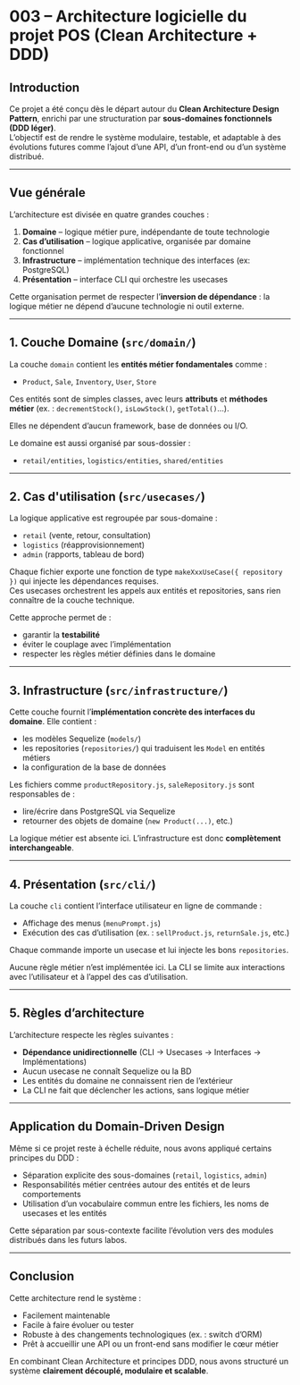 # 003 – Architecture logicielle du projet POS (Clean Architecture + DDD)

## Introduction

Ce projet a été conçu dès le départ autour du **Clean Architecture Design Pattern**, enrichi par une structuration par **sous-domaines fonctionnels (DDD léger)**.  
L’objectif est de rendre le système modulaire, testable, et adaptable à des évolutions futures comme l’ajout d’une API, d’un front-end ou d’un système distribué.

---

## Vue générale

L’architecture est divisée en quatre grandes couches :

1. **Domaine** – logique métier pure, indépendante de toute technologie
2. **Cas d’utilisation** – logique applicative, organisée par domaine fonctionnel
3. **Infrastructure** – implémentation technique des interfaces (ex: PostgreSQL)
4. **Présentation** – interface CLI qui orchestre les usecases

Cette organisation permet de respecter l’**inversion de dépendance** : la logique métier ne dépend d’aucune technologie ni outil externe.

---

## 1. Couche Domaine (`src/domain/`)

La couche `domain` contient les **entités métier fondamentales** comme :

- `Product`, `Sale`, `Inventory`, `User`, `Store`

Ces entités sont de simples classes, avec leurs **attributs** et **méthodes métier** (ex. : `decrementStock()`, `isLowStock()`, `getTotal()`...).

Elles ne dépendent d’aucun framework, base de données ou I/O.

Le domaine est aussi organisé par sous-dossier :
- `retail/entities`, `logistics/entities`, `shared/entities`

---

## 2. Cas d'utilisation (`src/usecases/`)

La logique applicative est regroupée par sous-domaine :
- `retail` (vente, retour, consultation)
- `logistics` (réapprovisionnement)
- `admin` (rapports, tableau de bord)

Chaque fichier exporte une fonction de type `makeXxxUseCase({ repository })` qui injecte les dépendances requises.  
Ces usecases orchestrent les appels aux entités et repositories, sans rien connaître de la couche technique.

Cette approche permet de :
- garantir la **testabilité**
- éviter le couplage avec l’implémentation
- respecter les règles métier définies dans le domaine

---

## 3. Infrastructure (`src/infrastructure/`)

Cette couche fournit l’**implémentation concrète des interfaces du domaine**. Elle contient :

- les modèles Sequelize (`models/`)
- les repositories (`repositories/`) qui traduisent les `Model` en entités métiers
- la configuration de la base de données

Les fichiers comme `productRepository.js`, `saleRepository.js` sont responsables de :
- lire/écrire dans PostgreSQL via Sequelize
- retourner des objets de domaine (`new Product(...)`, etc.)

La logique métier est absente ici. L’infrastructure est donc **complètement interchangeable**.

---

## 4. Présentation (`src/cli/`)

La couche `cli` contient l’interface utilisateur en ligne de commande :

- Affichage des menus (`menuPrompt.js`)
- Exécution des cas d’utilisation (ex. : `sellProduct.js`, `returnSale.js`, etc.)

Chaque commande importe un usecase et lui injecte les bons `repositories`.

Aucune règle métier n’est implémentée ici. La CLI se limite aux interactions avec l’utilisateur et à l’appel des cas d’utilisation.

---

## 5. Règles d’architecture

L’architecture respecte les règles suivantes :

- **Dépendance unidirectionnelle** (CLI → Usecases → Interfaces → Implémentations)
- Aucun usecase ne connaît Sequelize ou la BD
- Les entités du domaine ne connaissent rien de l’extérieur
- La CLI ne fait que déclencher les actions, sans logique métier

---

## Application du Domain-Driven Design

Même si ce projet reste à échelle réduite, nous avons appliqué certains principes du DDD :

- Séparation explicite des sous-domaines (`retail`, `logistics`, `admin`)
- Responsabilités métier centrées autour des entités et de leurs comportements
- Utilisation d’un vocabulaire commun entre les fichiers, les noms de usecases et les entités

Cette séparation par sous-contexte facilite l’évolution vers des modules distribués dans les futurs labos.

---

## Conclusion

Cette architecture rend le système :

- Facilement maintenable
- Facile à faire évoluer ou tester
- Robuste à des changements technologiques (ex. : switch d’ORM)
- Prêt à accueillir une API ou un front-end sans modifier le cœur métier

En combinant Clean Architecture et principes DDD, nous avons structuré un système **clairement découplé, modulaire et scalable**.
